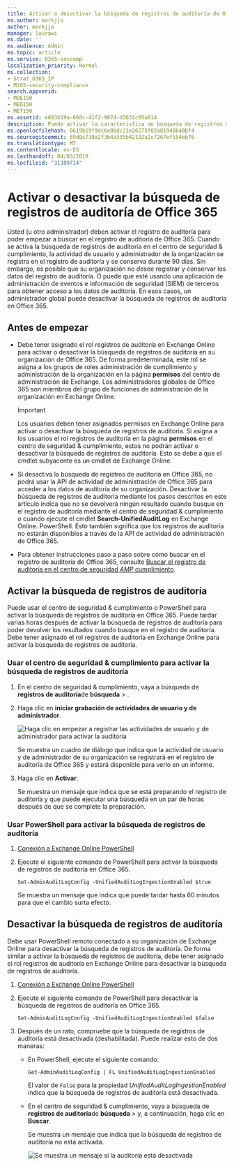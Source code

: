 ```yaml
---
title: Activar o desactivar la búsqueda de registros de auditoría de Office 365
ms.author: markjjo
author: markjjo
manager: laurawi
ms.date: ''
ms.audience: Admin
ms.topic: article
ms.service: O365-seccomp
localization_priority: Normal
ms.collection:
- Strat_O365_IP
- M365-security-compliance
search.appverid:
- MOE150
- MED150
- MET150
ms.assetid: e893b19a-660c-41f2-9074-d3631c95a014
description: Puede activar la característica de búsqueda de registros de auditoría en el centro de seguridad & cumplimiento. Si cambia de opinión, puede desactivar la opción en cualquier momento. Cuando la búsqueda de registros de auditoría está desactivada, los administradores no pueden buscar en el registro de auditoría de Office 365 la actividad de usuario y de administrador de su organización.
ms.openlocfilehash: 0619b19f9dc6e8bdc21e26275f02a81948b40bf4
ms.sourcegitcommit: 69d0c739a2f3b4a335b42182a2c7267ef554eb76
ms.translationtype: MT
ms.contentlocale: es-ES
ms.lasthandoff: 04/03/2019
ms.locfileid: "31389714"
---
```

# <a name="turn-office-365-audit-log-search-on-or-off"></a>Activar o desactivar la búsqueda de registros de auditoría de Office 365

Usted (u otro administrador) deben activar el registro de auditoría para poder empezar a buscar en el registro de auditoría de Office 365. Cuando se activa la búsqueda de registros de auditoría en el centro de seguridad & cumplimiento, la actividad de usuario y administrador de la organización se registra en el registro de auditoría y se conserva durante 90 días. Sin embargo, es posible que su organización no desee registrar y conservar los datos del registro de auditoría. O puede que esté usando una aplicación de administración de eventos e información de seguridad (SIEM) de terceros para obtener acceso a los datos de auditoría. En esos casos, un administrador global puede desactivar la búsqueda de registros de auditoría en Office 365.
  
## <a name="before-you-begin"></a>Antes de empezar

- Debe tener asignado el rol registros de auditoría en Exchange Online para activar o desactivar la búsqueda de registros de auditoría en su organización de Office 365. De forma predeterminada, este rol se asigna a los grupos de roles administración de cumplimiento y administración de la organización en la página **permisos** del centro de administración de Exchange. Los administradores globales de Office 365 son miembros del grupo de funciones de administración de la organización en Exchange Online. 
    
    > [!IMPORTANT]
    > Los usuarios deben tener asignados permisos en Exchange Online para activar o desactivar la búsqueda de registros de auditoría. Si asigna a los usuarios el rol registros de auditoría en la página **permisos** en el centro de seguridad & cumplimiento, estos no podrán activar o desactivar la búsqueda de registros de auditoría. Esto se debe a que el cmdlet subyacente es un cmdlet de Exchange Online. 
  
- Si desactiva la búsqueda de registros de auditoría en Office 365, no podrá usar la API de actividad de administración de Office 365 para acceder a los datos de auditoría de su organización. Desactivar la búsqueda de registros de auditoría mediante los pasos descritos en este artículo indica que no se devolverá ningún resultado cuando busque en el registro de auditoría mediante el centro de seguridad & cumplimiento o cuando ejecute el cmdlet **Search-UnifiedAuditLog** en Exchange Online. PowerShell. Esto también significa que los registros de auditoría no estarán disponibles a través de la API de actividad de administración de Office 365.  
    
- Para obtener instrucciones paso a paso sobre cómo buscar en el registro de auditoría de Office 365, consulte [Buscar el registro de auditoría en el centro de seguridad _AMP_ cumplimiento](search-the-audit-log-in-security-and-compliance.md).
    
## <a name="turn-on-audit-log-search"></a>Activar la búsqueda de registros de auditoría

Puede usar el centro de seguridad & cumplimiento o PowerShell para activar la búsqueda de registros de auditoría en Office 365. Puede tardar varias horas después de activar la búsqueda de registros de auditoría para poder devolver los resultados cuando busque en el registro de auditoría. Debe tener asignado el rol registros de auditoría en Exchange Online para activar la búsqueda de registros de auditoría.
  
### <a name="use-the-security--compliance-center-to-turn-on-audit-log-search"></a>Usar el centro de seguridad & cumplimiento para activar la búsqueda de registros de auditoría

1. En el centro de seguridad & cumplimiento, vaya a búsqueda de **registros de auditoría**de **búsqueda** \> .
    
2. Haga clic en **iniciar grabación de actividades de usuario y de administrador**.
    
    ![Haga clic en empezar a registrar las actividades de usuario y de administrador para activar la auditoría](media/39a9d35f-88d0-4bbe-a962-0be2f838e2bf.png)
  
    Se muestra un cuadro de diálogo que indica que la actividad de usuario y de administrador de su organización se registrará en el registro de auditoría de Office 365 y estará disponible para verlo en un informe. 
    
3. Haga clic en **Activar**.
    
    Se muestra un mensaje que indica que se está preparando el registro de auditoría y que puede ejecutar una búsqueda en un par de horas después de que se complete la preparación.
    
### <a name="use-powershell-to-turn-on-audit-log-search"></a>Usar PowerShell para activar la búsqueda de registros de auditoría

1. [Conexión a Exchange Online PowerShell](https://go.microsoft.com/fwlink/p/?LinkID=396554)
    
2. Ejecute el siguiente comando de PowerShell para activar la búsqueda de registros de auditoría en Office 365.
    
    ```
    Set-AdminAuditLogConfig -UnifiedAuditLogIngestionEnabled $true
    ```

    Se muestra un mensaje que indica que puede tardar hasta 60 minutos para que el cambio surta efecto.
  
## <a name="turn-off-audit-log-search"></a>Desactivar la búsqueda de registros de auditoría

Debe usar PowerShell remoto conectado a su organización de Exchange Online para desactivar la búsqueda de registros de auditoría. De forma similar a activar la búsqueda de registros de auditoría, debe tener asignado el rol registros de auditoría en Exchange Online para desactivar la búsqueda de registros de auditoría.
  
1. [Conexión a Exchange Online PowerShell](https://go.microsoft.com/fwlink/p/?LinkID=396554)
    
2. Ejecute el siguiente comando de PowerShell para desactivar la búsqueda de registros de auditoría en Office 365.
    
    ```
    Set-AdminAuditLogConfig -UnifiedAuditLogIngestionEnabled $false
    ```

3. Después de un rato, compruebe que la búsqueda de registros de auditoría está desactivada (deshabilitada). Puede realizar esto de dos maneras:
    
    - En PowerShell, ejecute el siguiente comando:

        ```
        Get-AdminAuditLogConfig | FL UnifiedAuditLogIngestionEnabled
        ```

        El valor de `False` para la propiedad _UnifiedAuditLogIngestionEnabled_ indica que la búsqueda de registros de auditoría está desactivada. 
    
    - En el centro de seguridad & cumplimiento, vaya a búsqueda de **registros de auditoría**de **búsqueda** \> y, a continuación, haga clic en **Buscar**.
    
      Se muestra un mensaje que indica que la búsqueda de registros de auditoría no está activada. 
    
      ![Se muestra un mensaje si la auditoría está desactivada](media/dca53da6-1cbe-4fa3-9860-f0d674de9538.png)
